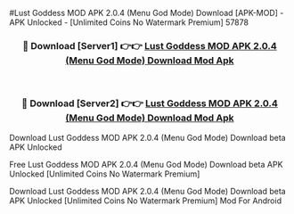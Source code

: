 #Lust Goddess MOD APK 2.0.4 (Menu God Mode) Download [APK-MOD] - APK Unlocked - [Unlimited Coins No Watermark Premium] 57878



<div align="center">

<h3>🔴 Download [Server1] 👉👉 <a href="https://momento.my/?title=Lust_Goddess_MOD_APK_2.0.4_(Menu_God_Mode)_Download">Lust Goddess MOD APK 2.0.4 (Menu God Mode) Download Mod Apk</a></h3><br>

<h3>🔴 Download [Server2] 👉👉 <a href="https://momento.my/?title=Lust_Goddess_MOD_APK_2.0.4_(Menu_God_Mode)_Download">Lust Goddess MOD APK 2.0.4 (Menu God Mode) Download Mod Apk</a></h3>
</div>



Download Lust Goddess MOD APK 2.0.4 (Menu God Mode) Download beta APK Unlocked

Free Lust Goddess MOD APK 2.0.4 (Menu God Mode) Download beta APK Unlocked [Unlimited Coins No Watermark Premium]

Download Lust Goddess MOD APK 2.0.4 (Menu God Mode) Download beta APK Unlocked [Unlimited Coins No Watermark Premium] Mod For Android
